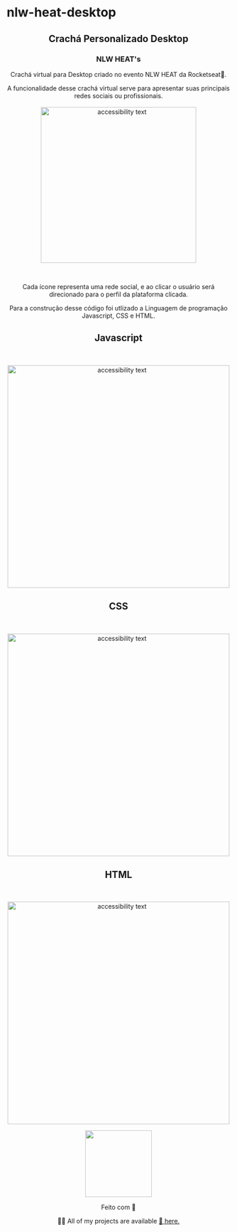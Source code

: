 # nlw-heat-desktop
<h2 align="center"> Crachá Personalizado Desktop</h2>
<h3 align="center"> NLW HEAT's </h3>

<p align="center">Crachá virtual para Desktop criado no evento NLW HEAT da Rocketseat🚀.</p>
 <p align="center">
  A funcionalidade desse crachá virtual serve para apresentar suas principais redes sociais ou profissionais.
  <br>
  <br>
  
 <img  src="https://github.com/NandoDev89/nlw-heat-desktop/blob/main/CrachaDesk.PNG" width="350" alt="accessibility text" >
 </p>
  <br>
  <p align="center">Cada ícone representa uma rede social, e ao clicar o usuário será direcionado para o perfil da plataforma clicada.</p>
 
 <p align="center">Para a construção desse código foi utlizado a Linguagem de programação Javascript, CSS e HTML.</p>
 
 
 <h2 align="center">Javascript</h2>
 <br>
 <p  align="center"><img src="https://github.com/NandoDev89/nlw-heat-desktop/blob/main/CrachaDeskJS.png" width="500" alt="accessibility text" > 
 </p>
 
 <h2 align="center">CSS</h2>
 <br>
 <p  align="center"><img src="https://github.com/NandoDev89/nlw-heat-desktop/blob/main/CrachaDeskCSS.png" width="500" alt="accessibility text" > 
 </p>
 
  <h2 align="center">HTML</H2>
  <br>
 <p  align="center"><img src="https://github.com/NandoDev89/nlw-heat-desktop/blob/main/CrachaDesk1.png" width="500" alt="accessibility text" > 
 </p>
 
  


 


 
<p align="center">
<img src="https://media1.giphy.com/media/20Mmcse81nQ38dSwvo/giphy.gif?cid=ecf05e47ymzoybavl8oloet484asy5vah6sba4er7ni6yx05&rid=giphy.gif&ct=g" width="150"></h3> 
  </p>
  <p align="center">
  Feito com 💜 
  </p>

<p align="center"> 👨‍💻 All of my projects are available <a href="https://github.com/FernandoAz89?tab=repositories">🔗 here.</a></p>





